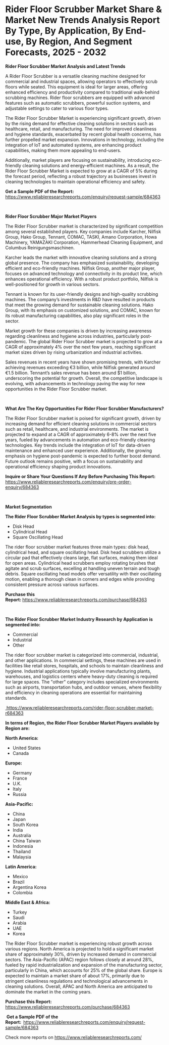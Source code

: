 <p><h1>Rider Floor Scrubber Market Share & Market New Trends Analysis Report By Type, By Application, By End-use, By Region, And Segment Forecasts, 2025 - 2032</h1></p><p><strong>Rider Floor Scrubber Market Analysis and Latest Trends</strong></p>
<p><p>A Rider Floor Scrubber is a versatile cleaning machine designed for commercial and industrial spaces, allowing operators to effectively scrub floors while seated. This equipment is ideal for larger areas, offering enhanced efficiency and productivity compared to traditional walk-behind scrubbing machines. Rider floor scrubbers are equipped with advanced features such as automatic scrubbers, powerful suction systems, and adjustable settings to cater to various floor types.</p><p>The Rider Floor Scrubber Market is experiencing significant growth, driven by the rising demand for effective cleaning solutions in sectors such as healthcare, retail, and manufacturing. The need for improved cleanliness and hygiene standards, exacerbated by recent global health concerns, has further propelled market expansion. Innovations in technology, including the integration of IoT and automated systems, are enhancing product capabilities, making them more appealing to end-users.</p><p>Additionally, market players are focusing on sustainability, introducing eco-friendly cleaning solutions and energy-efficient machines. As a result, the Rider Floor Scrubber Market is expected to grow at a CAGR of 5% during the forecast period, reflecting a robust trajectory as businesses invest in cleaning technologies to maintain operational efficiency and safety.</p></p>
<p><strong>Get a Sample PDF of the Report:&nbsp;</strong> <a href="https://www.reliableresearchreports.com/enquiry/request-sample/684363?utm_campaign=3012&utm_medium=2&utm_source=Github&utm_content=ia&utm_term=06032025&utm_id=rider-floor-scrubber">https://www.reliableresearchreports.com/enquiry/request-sample/684363</a></p>
<p>&nbsp;</p>
<p><strong>Rider Floor Scrubber Major Market Players</strong></p>
<p><p>The Rider Floor Scrubber market is characterized by significant competition among several established players. Key companies include Karcher, Nilfisk Group, Hako Group, Tennant, COMAC, TASKI, Amano Corporation, Howa Machinery, YAMAZAKI Corporation, Hammerhead Cleaning Equipment, and Columbus Reinigungsmaschinen. </p><p>Karcher leads the market with innovative cleaning solutions and a strong global presence. The company has emphasized sustainability, developing efficient and eco-friendly machines. Nilfisk Group, another major player, focuses on advanced technology and connectivity in its product line, which enhances operational efficiency. With a robust product portfolio, Nilfisk is well-positioned for growth in various sectors.</p><p>Tennant is known for its user-friendly designs and high-quality scrubbing machines. The company’s investments in R&D have resulted in products that meet the growing demand for sustainable cleaning solutions. Hako Group, with its emphasis on customized solutions, and COMAC, known for its robust manufacturing capabilities, also play significant roles in the sector.</p><p>Market growth for these companies is driven by increasing awareness regarding cleanliness and hygiene across industries, particularly post-pandemic. The global Rider Floor Scrubber market is projected to grow at a CAGR of approximately 4% over the next few years, reaching significant market sizes driven by rising urbanization and industrial activities.</p><p>Sales revenues in recent years have shown promising trends, with Karcher achieving revenues exceeding €3 billion, while Nilfisk generated around €1.5 billion. Tennant’s sales revenue has been around $1 billion, underscoring the potential for growth. Overall, the competitive landscape is evolving, with advancements in technology paving the way for new opportunities in the Rider Floor Scrubber market.</p></p>
<p>&nbsp;</p>
<p><strong>What Are The Key Opportunities For Rider Floor Scrubber Manufacturers?</strong></p>
<p><p>The Rider Floor Scrubber market is poised for significant growth, driven by increasing demand for efficient cleaning solutions in commercial sectors such as retail, healthcare, and industrial environments. The market is projected to expand at a CAGR of approximately 6-8% over the next five years, fueled by advancements in automation and eco-friendly cleaning technologies. Key trends include the integration of IoT for data-driven maintenance and enhanced user experience. Additionally, the growing emphasis on hygiene post-pandemic is expected to further boost demand. Future outlook remains positive, with a focus on sustainability and operational efficiency shaping product innovations.</p></p>
<p><strong>Inquire or Share Your Questions If Any Before Purchasing This Report:</strong> <a href="https://www.reliableresearchreports.com/enquiry/pre-order-enquiry/684363?utm_campaign=3012&utm_medium=2&utm_source=Github&utm_content=ia&utm_term=06032025&utm_id=rider-floor-scrubber">https://www.reliableresearchreports.com/enquiry/pre-order-enquiry/684363</a></p>
<p>&nbsp;</p>
<p><strong>Market Segmentation</strong></p>
<p><strong>The Rider Floor Scrubber Market Analysis by types is segmented into:</strong></p>
<p><ul><li>Disk Head</li><li>Cylindrical Head</li><li>Square Oscillating Head</li></ul></p>
<p><p>The rider floor scrubber market features three main types: disk head, cylindrical head, and square oscillating head. Disk head scrubbers utilize a circular pad that effectively cleans large, flat surfaces, making them ideal for open areas. Cylindrical head scrubbers employ rotating brushes that agitate and scrub surfaces, excelling at handling uneven terrain and tough debris. Square oscillating head models offer versatility with their oscillating motion, enabling a thorough clean in corners and edges while providing consistent pressure across various surfaces.</p></p>
<p><strong>Purchase this Report:&nbsp;</strong><a href="https://www.reliableresearchreports.com/purchase/684363?utm_campaign=3012&utm_medium=2&utm_source=Github&utm_content=ia&utm_term=06032025&utm_id=rider-floor-scrubber">https://www.reliableresearchreports.com/purchase/684363</a></p>
<p>&nbsp;</p>
<p><strong>The Rider Floor Scrubber Market Industry Research by Application is segmented into:</strong></p>
<p><ul><li>Commercial</li><li>Industrial</li><li>Other</li></ul></p>
<p><p>The rider floor scrubber market is categorized into commercial, industrial, and other applications. In commercial settings, these machines are used in facilities like retail stores, hospitals, and schools to maintain cleanliness and hygiene. Industrial applications typically involve manufacturing plants, warehouses, and logistics centers where heavy-duty cleaning is required for large spaces. The "other" category includes specialized environments such as airports, transportation hubs, and outdoor venues, where flexibility and efficiency in cleaning operations are essential for maintaining standards.</p></p>
<p><a href="https://www.reliableresearchreports.com/rider-floor-scrubber-market-r684363?utm_campaign=3012&utm_medium=2&utm_source=Github&utm_content=ia&utm_term=06032025&utm_id=rider-floor-scrubber">&nbsp;https://www.reliableresearchreports.com/rider-floor-scrubber-market-r684363</a></p>
<p><strong>In terms of Region, the Rider Floor Scrubber Market Players available by Region are:</strong></p>
<p>
    <p> <strong> North America: </strong>
        <ul>
            <li>United States</li>
            <li>Canada</li>
        </ul>
        </p> 
    <p> <strong> Europe: </strong>
        <ul>
            <li>Germany</li>
            <li>France</li>
            <li>U.K.</li>
            <li>Italy</li>
            <li>Russia</li>
        </ul>
        </p> 
    <p> <strong> Asia-Pacific: </strong>
        <ul>
            <li>China</li>
            <li>Japan</li>
            <li>South Korea</li>
            <li>India</li>
            <li>Australia</li>
            <li>China Taiwan</li>
            <li>Indonesia</li>
            <li>Thailand</li>
            <li>Malaysia</li>
        </ul>
        </p> 
    <p> <strong> Latin America: </strong>
        <ul>
            <li>Mexico</li>
            <li>Brazil</li>
            <li>Argentina Korea</li>
            <li>Colombia</li>
        </ul>
        </p> 
    <p> <strong> Middle East & Africa: </strong>
        <ul>
            <li>Turkey</li>
            <li>Saudi</li>
            <li>Arabia</li>
            <li>UAE</li>
            <li>Korea</li>
        </ul>
    </p>
    </p>
<p><p>The Rider Floor Scrubber market is experiencing robust growth across various regions. North America is projected to hold a significant market share of approximately 30%, driven by increased demand in commercial sectors. The Asia-Pacific (APAC) region follows closely at around 28%, fueled by rapid industrialization and expansion of the manufacturing sector, particularly in China, which accounts for 25% of the global share. Europe is expected to maintain a market share of about 17%, primarily due to stringent cleanliness regulations and technological advancements in cleaning solutions. Overall, APAC and North America are anticipated to dominate the market in the coming years.</p></p>
<p><strong>Purchase this Report: </strong><a href="https://www.reliableresearchreports.com/purchase/684363?utm_campaign=3012&utm_medium=2&utm_source=Github&utm_content=ia&utm_term=06032025&utm_id=rider-floor-scrubber">https://www.reliableresearchreports.com/purchase/684363</a></p>
<p>&nbsp;<strong>Get a Sample PDF of the Report:&nbsp;&nbsp;</strong><a href="https://www.reliableresearchreports.com/enquiry/request-sample/684363?utm_campaign=3012&utm_medium=2&utm_source=Github&utm_content=ia&utm_term=06032025&utm_id=rider-floor-scrubber">https://www.reliableresearchreports.com/enquiry/request-sample/684363</a></p>
<p><strong></strong></p>
<p>Check more reports on <a href="https://www.reliableresearchreports.com/?utm_campaign=3012&utm_medium=2&utm_source=Github&utm_content=ia&utm_term=06032025&utm_id=rider-floor-scrubber">https://www.reliableresearchreports.com/</a></p>